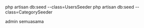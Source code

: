 php artisan db:seed --class=UsersSeeder
php artisan db:seed --class=CategorySeeder


admin
semuasama
